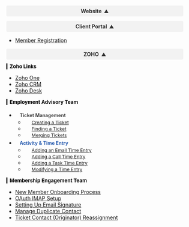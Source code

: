 <style>
/* ------------------- GENERAL LINK COLOURS ------------------- */
.sidebar-nav a {
  color: #2a5db0 !important;
}
.sidebar-nav a:hover,
.sidebar-nav a:active {
  color: #1a73e8 !important;
}

/* ------------------- ZOHO DROPDOWN HEADER ------------------- */
details.sidebar-dropdown {
  padding-left: 16px;
  padding-right: 16px;
  margin-bottom: 12px; /* space between dropdowns */
}
details.sidebar-dropdown summary {
  display: flex;
  align-items: center; /* vertical align text & arrow */
  justify-content: center; /* center text horizontally */
  cursor: pointer;
  list-style: none;
  font-size: 1em;
  background-color: #f2f2f2; /* light grey background */
  padding: 6px 8px;
  border-radius: 4px;
  font-weight: bold;
  color: #333;
  transition: background-color 0.2s ease;
}
details.sidebar-dropdown summary:hover {
  background-color: #e0e0e0;
}
details.sidebar-dropdown summary::-webkit-details-marker {
  display: none;
}
/* Custom arrow */
details.sidebar-dropdown summary::after {
  content: "▼";
  font-size: 0.9em;
  position: relative;
  margin-left: 6px;
  transition: transform 0.2s ease;
}
details.sidebar-dropdown[open] summary::after {
  transform: rotate(180deg);
}

/* ------------------- LEVEL 2 HEADINGS ------------------- */
.sidebar-subteam {
  font-size: 0.95em;
  font-weight: bold;
  margin-top: 10px;
  margin-bottom: 4px;
  padding-left: 6px;
  border-left: 3px solid #000;
  color: #000;
}

/* ------------------- LEVEL 3 HEADINGS ------------------- */
.sidebar-subteam + ul > li > strong {
  font-size: 0.9em;
  font-weight: bold;
  color: #444;
  display: inline-block;
  margin-top: 6px;
  margin-bottom: 2px;
  padding-left: 12px;
}

.sidebar-subteam + ul > li > a > strong {
  font-size: 0.9em;
  font-weight: bold;
  color: #2a5db0;
  display: inline-block;
  margin-top: 6px;
  margin-bottom: 2px;
  padding-left: 12px;
}
.sidebar-subteam + ul > li > a > strong:hover {
  color: #1a73e8;
  text-decoration: underline;
}

/* ------------------- LINKS UNDER LEVEL 3 ------------------- */
.sidebar-subteam + ul ul li a {
  padding-left: 20px;
  font-size: 0.88em;
}
</style>

<details class="sidebar-dropdown" open>
  <summary><span class="sidebar-team">Website</span></summary>
</details>

<details class="sidebar-dropdown" open>
  <summary><span class="sidebar-team">Client Portal</span></summary>
    <ul>
      <li><a href="#/client-portal/troubleshooting-registration">Member Registration</a></li>
    </ul>
</details>

<details class="sidebar-dropdown" open>
  <summary><span class="sidebar-team">ZOHO</span></summary>

  <div class="sidebar-subteam">Zoho Links</div>
  <ul>
    <li><a href="https://one.zoho.com.au">Zoho One</a></li>
    <li><a href="https://crm.zoho.com.au">Zoho CRM</a></li>
    <li><a href="https://desk.zoho.com.au">Zoho Desk</a></li>
  </ul>

  <div class="sidebar-subteam">Employment Advisory Team</div>
  <ul>
    <li><strong>Ticket Management</strong>
      <ul>
        <li><a href="#/employment-advisory/ticket-management/creating-ticket">Creating a Ticket</a></li>
        <li><a href="#/employment-advisory/ticket-management/finding-ticket">Finding a Ticket</a></li>
        <li><a href="#/employment-advisory/ticket-management/merging-tickets">Merging Tickets</a></li>
      </ul>
    </li>
    <li><a href="#/employment-advisory/activity-time-entry/index"><strong>Activity & Time Entry</strong></a>
      <ul>
        <li><a href="#/employment-advisory/activity-time-entry/email-time-entry">Adding an Email Time Entry</a></li>
        <li><a href="#/employment-advisory/activity-time-entry/call-time-entry">Adding a Call Time Entry</a></li>
        <li><a href="#/employment-advisory/activity-time-entry/task-time-entry">Adding a Task Time Entry</a></li>
        <li><a href="#/employment-advisory/activity-time-entry/modifying-entry">Modifying a Time Entry</a></li>
      </ul>
    </li>
  </ul>

  <div class="sidebar-subteam">Membership Engagement Team</div>
  <ul>
    <li><a href="#/membership/new-member-onboarding-process">New Member Onboarding Process</a></li>
    <li><a href="#/membership/oauth-imap-setup">OAuth IMAP Setup</a></li>
    <li><a href="#/membership/setting-up-email-signature">Setting Up Email Signature</a></li>
    <li><a href="#/membership/manage-duplicate-contact">Manage Duplicate Contact</a></li>
    <li><a href="#/membership/ticket-contact-reassignment">Ticket Contact (Originator) Reassignment</a></li>
  </ul>
</details>
